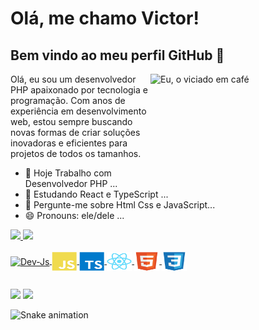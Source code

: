 # Olá, me chamo Victor! 
## Bem vindo ao meu perfil GitHub 👋

 <div>
<img align="right" width="280" height="180" src="https://github.com/joaorodrigues2012/joaorodrigues2012/assets/37009151/d85cf611-cd69-4b6d-91da-433e83deb4f2.jpg" alt="Eu, o viciado em café">
</div>

Olá, eu sou um desenvolvedor PHP apaixonado por tecnologia e programação. Com anos de experiência em desenvolvimento web, estou sempre buscando novas formas de criar soluções inovadoras e eficientes para projetos de todos os tamanhos.

- 🔭 Hoje Trabalho com Desenvolvedor PHP ...
- 🌱 Estudando React e TypeScript ...
- 💬 Pergunte-me sobre Html Css e JavaScript...
- 😄 Pronouns: ele/dele ...

<div>
<a href="https://github.com/joaorodrigues2012">
<img height="180em" src="https://github-readme-stats.vercel.app/api/top-langs/?username=joaorodrigues2012&layout=compact&langs_count=7&theme=dracula"/>
<img height="180em" src="https://github-readme-stats.vercel.app/api?username=joaorodrigues2012&show_icons=true&theme=dracula&include_all_commits=true&count_private=true"/>
</div>


 <div style="display: inline_block"><br>
   <img align="center" alt="Dev-Js" height="30" width="40" src="https://cdn.jsdelivr.net/gh/devicons/devicon/icons/php/php-original.svg">
  <img align="center" alt="Dev-Js" height="30" width="40" src="https://raw.githubusercontent.com/devicons/devicon/master/icons/javascript/javascript-plain.svg">
  <img align="center" alt="Dev-Ts" height="30" width="40" src="https://raw.githubusercontent.com/devicons/devicon/master/icons/typescript/typescript-plain.svg">
  <img align="center" alt="Dev-React" height="30" width="40" src="https://raw.githubusercontent.com/devicons/devicon/master/icons/react/react-original.svg">
  <img align="center" alt="Dev-HTML" height="30" width="40" src="https://raw.githubusercontent.com/devicons/devicon/master/icons/html5/html5-original.svg">
  <img align="center" alt="Dev-CSS" height="30" width="40" src="https://raw.githubusercontent.com/devicons/devicon/master/icons/css3/css3-original.svg">   
</div>
  
##
  
   <div> 
  <a href = "mailto:joaorodrigues2012.jr2@gmail.com"><img src="https://img.shields.io/badge/-Gmail-%23333?style=for-the-badge&logo=gmail&logoColor=white" target="_blank"></a>
  <a href="https://www.linkedin.com/in/jo%C3%A3o-victor-pinto-rodrigues-7ab66512b/" target="_blank"><img src="https://img.shields.io/badge/-LinkedIn-%230077B5?style=for-the-badge&logo=linkedin&logoColor=white" target="_blank"></a>
     </div>
  
  
![Snake animation](https://github.com/joaorodrigues2012/joaorodrigues2012/blob/output/github-contribution-grid-snake.svg)

